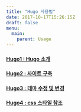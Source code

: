 ```yaml
---
title: "Hugo 사용법"
date: 2017-10-17T15:26:15Z
draft: false
menu:
  main:
    parent: Usage
---
```


#### [Hugo1 : Hugo 소개](./hugo1)
#### [Hugo2 : 사이트 구축](./hugo2)
#### [Hugo3 : 테마 수정 및 변경](./hugo3)
#### [Hugo4 : css 스타일 참조](./hugo4)